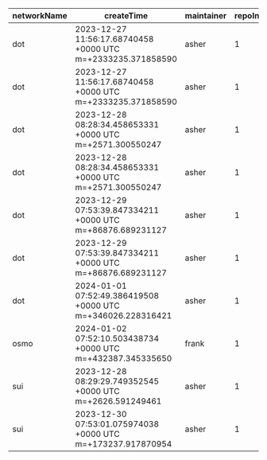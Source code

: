 | networkName | createTime                                                  | maintainer | repoIndex | repoURL                                            | branchName | commitId1URL                                                                                       | commitId2URL                                                                                       | keyfile                | simpleCompareURL                                                                                               | originCompareURL                                                                                                                               |
| ----------- | ----------------------------------------------------------- | ---------- | --------- | -------------------------------------------------- | ---------- | -------------------------------------------------------------------------------------------------- | -------------------------------------------------------------------------------------------------- | ---------------------- | -------------------------------------------------------------------------------------------------------------- | ---------------------------------------------------------------------------------------------------------------------------------------------- |
| dot         | 2023-12-27 11:56:17.68740458 +0000 UTC m=+2333235.371858590 | asher      | 1         | [link](https://github.com/paritytech/polkadot-sdk) | master     | [link](https://github.com/paritytech/polkadot-sdk/commit/ac14d36514d9157121bffeb1ee4791c07d79c606) | [link](https://github.com/paritytech/polkadot-sdk/commit/7070b65d76ba7e99ea17b5506b4f1aa1d7545e4f) | ./substrate/primitives | [link](https://github.com/yushion-safulet/weekly-update/compare/dot_master_1_ac14d365...dot_master_1_7070b65d) | [link](https://github.com/paritytech/polkadot-sdk/compare/ac14d36514d9157121bffeb1ee4791c07d79c606...7070b65d76ba7e99ea17b5506b4f1aa1d7545e4f) |
| dot         | 2023-12-27 11:56:17.68740458 +0000 UTC m=+2333235.371858590 | asher      | 1         | [link](https://github.com/paritytech/polkadot-sdk) | master     | [link](https://github.com/paritytech/polkadot-sdk/commit/ac14d36514d9157121bffeb1ee4791c07d79c606) | [link](https://github.com/paritytech/polkadot-sdk/commit/7070b65d76ba7e99ea17b5506b4f1aa1d7545e4f) | ./substrate/frame      | [link](https://github.com/yushion-safulet/weekly-update/compare/dot_master_1_ac14d365...dot_master_1_7070b65d) | [link](https://github.com/paritytech/polkadot-sdk/compare/ac14d36514d9157121bffeb1ee4791c07d79c606...7070b65d76ba7e99ea17b5506b4f1aa1d7545e4f) |
| dot         | 2023-12-28 08:28:34.458653331 +0000 UTC m=+2571.300550247   | asher      | 1         | [link](https://github.com/paritytech/polkadot-sdk) | master     | [link](https://github.com/paritytech/polkadot-sdk/commit/7070b65d76ba7e99ea17b5506b4f1aa1d7545e4f) | [link](https://github.com/paritytech/polkadot-sdk/commit/5c0b8e0bb59f79acaf16012d428b81b06f0cefc1) | ./polkadot/runtime     | [link](https://github.com/yushion-safulet/weekly-update/compare/dot_master_1_7070b65d...dot_master_1_5c0b8e0b) | [link](https://github.com/paritytech/polkadot-sdk/compare/7070b65d76ba7e99ea17b5506b4f1aa1d7545e4f...5c0b8e0bb59f79acaf16012d428b81b06f0cefc1) |
| dot         | 2023-12-28 08:28:34.458653331 +0000 UTC m=+2571.300550247   | asher      | 1         | [link](https://github.com/paritytech/polkadot-sdk) | master     | [link](https://github.com/paritytech/polkadot-sdk/commit/7070b65d76ba7e99ea17b5506b4f1aa1d7545e4f) | [link](https://github.com/paritytech/polkadot-sdk/commit/5c0b8e0bb59f79acaf16012d428b81b06f0cefc1) | ./substrate/frame      | [link](https://github.com/yushion-safulet/weekly-update/compare/dot_master_1_7070b65d...dot_master_1_5c0b8e0b) | [link](https://github.com/paritytech/polkadot-sdk/compare/7070b65d76ba7e99ea17b5506b4f1aa1d7545e4f...5c0b8e0bb59f79acaf16012d428b81b06f0cefc1) |
| dot         | 2023-12-29 07:53:39.847334211 +0000 UTC m=+86876.689231127  | asher      | 1         | [link](https://github.com/paritytech/polkadot-sdk) | master     | [link](https://github.com/paritytech/polkadot-sdk/commit/5c0b8e0bb59f79acaf16012d428b81b06f0cefc1) | [link](https://github.com/paritytech/polkadot-sdk/commit/ae14e6da6a3b2a729365f9581211d07033719c1a) | ./substrate/primitives | [link](https://github.com/yushion-safulet/weekly-update/compare/dot_master_1_5c0b8e0b...dot_master_1_ae14e6da) | [link](https://github.com/paritytech/polkadot-sdk/compare/5c0b8e0bb59f79acaf16012d428b81b06f0cefc1...ae14e6da6a3b2a729365f9581211d07033719c1a) |
| dot         | 2023-12-29 07:53:39.847334211 +0000 UTC m=+86876.689231127  | asher      | 1         | [link](https://github.com/paritytech/polkadot-sdk) | master     | [link](https://github.com/paritytech/polkadot-sdk/commit/5c0b8e0bb59f79acaf16012d428b81b06f0cefc1) | [link](https://github.com/paritytech/polkadot-sdk/commit/ae14e6da6a3b2a729365f9581211d07033719c1a) | ./substrate/frame      | [link](https://github.com/yushion-safulet/weekly-update/compare/dot_master_1_5c0b8e0b...dot_master_1_ae14e6da) | [link](https://github.com/paritytech/polkadot-sdk/compare/5c0b8e0bb59f79acaf16012d428b81b06f0cefc1...ae14e6da6a3b2a729365f9581211d07033719c1a) |
| dot         | 2024-01-01 07:52:49.386419508 +0000 UTC m=+346026.228316421 | asher      | 1         | [link](https://github.com/paritytech/polkadot-sdk) | master     | [link](https://github.com/paritytech/polkadot-sdk/commit/8bf5a1c0b31a3bfa4751c50a374e3ce3d4cfda1d) | [link](https://github.com/paritytech/polkadot-sdk/commit/9a27b53e8e0523e0c01df11abd492fc16af5a5bf) | ./substrate/frame      | [link](https://github.com/yushion-safulet/weekly-update/compare/dot_master_1_8bf5a1c0...dot_master_1_9a27b53e) | [link](https://github.com/paritytech/polkadot-sdk/compare/8bf5a1c0b31a3bfa4751c50a374e3ce3d4cfda1d...9a27b53e8e0523e0c01df11abd492fc16af5a5bf) |
| osmo        | 2024-01-02 07:52:10.503438734 +0000 UTC m=+432387.345335650 | frank      | 1         | [link](https://github.com/osmosis-labs/osmosis)    | main       | [link](https://github.com/osmosis-labs/osmosis/commit/6c310746192b1af52a54f192b5b8abcc0636f8f4)    | [link](https://github.com/osmosis-labs/osmosis/commit/2a64b0b6171478b81b017a001f5179b199a38628)    | ./proto/osmosis        | [link](https://github.com/yushion-safulet/weekly-update/compare/osmo_main_1_6c310746...osmo_main_1_2a64b0b6)   | [link](https://github.com/osmosis-labs/osmosis/compare/6c310746192b1af52a54f192b5b8abcc0636f8f4...2a64b0b6171478b81b017a001f5179b199a38628)    |
| sui         | 2023-12-28 08:29:29.749352545 +0000 UTC m=+2626.591249461   | asher      | 1         | [link](https://github.com/MystenLabs/su)           | main       | [link](https://github.com/MystenLabs/sui/commit/d0b4484b7738f135b253142b60af4351d82d8b31)          | [link](https://github.com/MystenLabs/sui/commit/3e65fa9ac17addefb2d310dacf673293504ba417)          | ./crates/sui-core/src  | [link](https://github.com/yushion-safulet/weekly-update/compare/sui_main_1_d0b4484b...sui_main_1_3e65fa9a)     | [link](https://github.com/MystenLabs/sui/compare/d0b4484b7738f135b253142b60af4351d82d8b31...3e65fa9ac17addefb2d310dacf673293504ba417)          |
| sui         | 2023-12-30 07:53:01.075974038 +0000 UTC m=+173237.917870954 | asher      | 1         | [link](https://github.com/MystenLabs/su)           | main       | [link](https://github.com/MystenLabs/sui/commit/0bfa03b105acb3a0de3b8854e5d7c9fa715eb0c3)          | [link](https://github.com/MystenLabs/sui/commit/ac1b2a2933bb1bd297a960dc8fdbf94f76b5a9ac)          | ./crates/sui-core/src  | [link](https://github.com/yushion-safulet/weekly-update/compare/sui_main_1_0bfa03b1...sui_main_1_ac1b2a29)     | [link](https://github.com/MystenLabs/sui/compare/0bfa03b105acb3a0de3b8854e5d7c9fa715eb0c3...ac1b2a2933bb1bd297a960dc8fdbf94f76b5a9ac)          |

